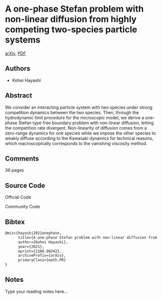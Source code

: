 
# A one-phase Stefan problem with non-linear diffusion from highly competing two-species particle systems

[arXiv](https://arxiv.org/abs/2106.0242), [PDF](https://arxiv.org/pdf/2106.0242.pdf)

## Authors

- Kohei Hayashi

## Abstract

We consider an interacting particle system with two species under strong competition dynamics between the two species. Then, through the hydrodynamic limit procedure for the microscopic model, we derive a one-phase Stefan type free boundary problem with non-linear diffusion, letting the competition rate divergent. Non-linearity of diffusion comes from a zero-range dynamics for one species while we impose the other species to weakly diffuse according to the Kawasaki dynamics for technical reasons, which macroscopically corresponds to the vanishing viscosity method.

## Comments

36 pages

## Source Code

Official Code



Community Code



## Bibtex

```tex
@misc{hayashi2021onephase,
      title={A one-phase Stefan problem with non-linear diffusion from highly competing two-species particle systems}, 
      author={Kohei Hayashi},
      year={2021},
      eprint={2106.00242},
      archivePrefix={arXiv},
      primaryClass={math.PR}
}
```

## Notes

Type your reading notes here...

